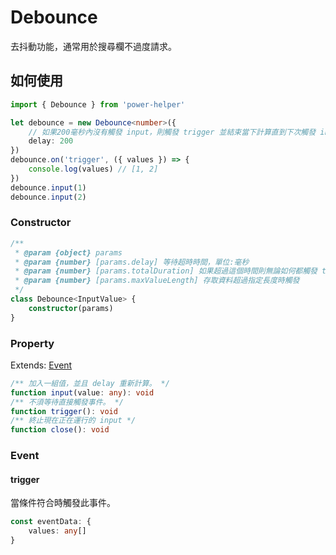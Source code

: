 # Debounce

去抖動功能，通常用於搜尋欄不過度請求。

## 如何使用

```ts
import { Debounce } from 'power-helper'

let debounce = new Debounce<number>({
    // 如果200毫秒內沒有觸發 input，則觸發 trigger 並結束當下計算直到下次觸發 input 重新計算
    delay: 200
})
debounce.on('trigger', ({ values }) => {
    console.log(values) // [1, 2]
})
debounce.input(1)
debounce.input(2)
```

### Constructor

```ts
/**
 * @param {object} params
 * @param {number} [params.delay] 等待超時時間，單位:毫秒
 * @param {number} [params.totalDuration] 如果超過這個時間則無論如何都觸發 trigger，單位:毫秒
 * @param {number} [params.maxValueLength] 存取資料超過指定長度時觸發
 */
class Debounce<InputValue> {
    constructor(params)
}
```

### Property

Extends: [Event](./event.md)

```ts
/** 加入一組值，並且 delay 重新計算。 */
function input(value: any): void
/** 不須等待直接觸發事件。 */
function trigger(): void
/** 終止現在正在運行的 input */
function close(): void
```

### Event

#### trigger

當條件符合時觸發此事件。

```ts
const eventData: {
    values: any[]
}
```
